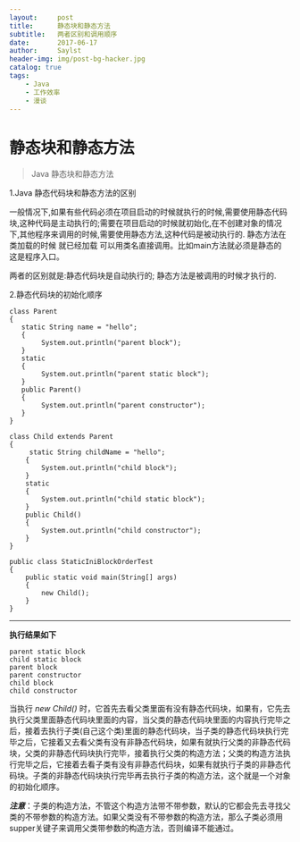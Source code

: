 ```yaml
---
layout:     post
title:      静态块和静态方法
subtitle:   两者区别和调用顺序 
date:       2017-06-17
author:     Saylst
header-img: img/post-bg-hacker.jpg
catalog: true
tags:
    - Java
    - 工作效率
    - 漫谈
---
```


# 静态块和静态方法

>Java 静态块和静态方法

1.Java 静态代码块和静态方法的区别

一般情况下,如果有些代码必须在项目启动的时候就执行的时候,需要使用静态代码块,这种代码是主动执行的;需要在项目启动的时候就初始化,在不创建对象的情况下,其他程序来调用的时候,需要使用静态方法,这种代码是被动执行的. 静态方法在类加载的时候 就已经加载 可以用类名直接调用。比如main方法就必须是静态的 这是程序入口。

两者的区别就是:静态代码块是自动执行的;
静态方法是被调用的时候才执行的.

2.静态代码块的初始化顺序

    class Parent
    { 
       static String name = "hello"; 
       { 
      		System.out.println("parent block"); 
       } 
       static
       { 
      		System.out.println("parent static block"); 
       } 
       public Parent()
       { 
      		System.out.println("parent constructor"); 
       } 
    } 
    
    class Child extends Parent
    { 
	     static String childName = "hello"; 
	    { 
	    	System.out.println("child block"); 
	    } 
	    static
	    { 
	    	System.out.println("child static block"); 
	    } 
	    public Child()
	    { 
	    	System.out.println("child constructor"); 
	    } 
    } 
    
    public class StaticIniBlockOrderTest
    {  
	    public static void main(String[] args)
	    { 
	    	new Child();
	    } 
    }

***

**执行结果如下**

    parent static block
    child static block
    parent block
    parent constructor
    child block
    child constructor

当执行 *new Child()* 时，它首先去看父类里面有没有静态代码块，如果有，它先去执行父类里面静态代码块里面的内容，当父类的静态代码块里面的内容执行完毕之后，接着去执行子类(自己这个类)里面的静态代码块，当子类的静态代码块执行完毕之后，它接着又去看父类有没有非静态代码块，如果有就执行父类的非静态代码块，父类的非静态代码块执行完毕，接着执行父类的构造方法；父类的构造方法执行完毕之后，它接着去看子类有没有非静态代码块，如果有就执行子类的非静态代码块。子类的非静态代码块执行完毕再去执行子类的构造方法，这个就是一个对象的初始化顺序。


***注意***：子类的构造方法，不管这个构造方法带不带参数，默认的它都会先去寻找父类的不带参数的构造方法。如果父类没有不带参数的构造方法，那么子类必须用supper关键子来调用父类带参数的构造方法，否则编译不能通过。
